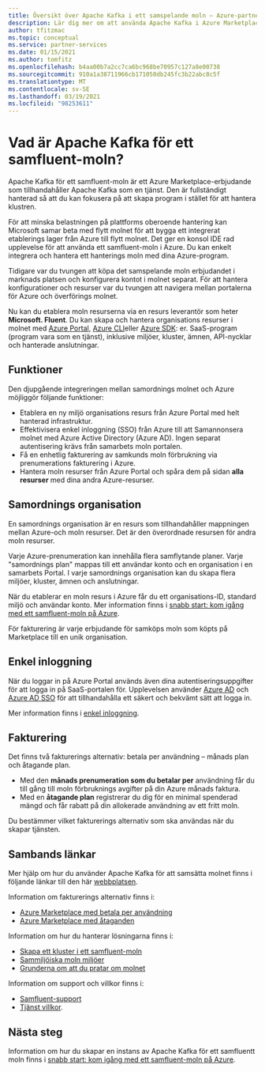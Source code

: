 ```yaml
---
title: Översikt över Apache Kafka i ett samspelande moln – Azure-partner lösningar
description: Lär dig mer om att använda Apache Kafka i Azure Marketplace.
author: tfitzmac
ms.topic: conceptual
ms.service: partner-services
ms.date: 01/15/2021
ms.author: tomfitz
ms.openlocfilehash: b4aa00b7a2cc7ca6bc968be70957c127a8e00738
ms.sourcegitcommit: 910a1a38711966cb171050db245fc3b22abc8c5f
ms.translationtype: MT
ms.contentlocale: sv-SE
ms.lasthandoff: 03/19/2021
ms.locfileid: "98253611"
---
```

# <a name="what-is-apache-kafka-for-confluent-cloud"></a>Vad är Apache Kafka för ett samfluent-moln?

Apache Kafka för ett samfluent-moln är ett Azure Marketplace-erbjudande som tillhandahåller Apache Kafka som en tjänst. Den är fullständigt hanterad så att du kan fokusera på att skapa program i stället för att hantera klustren.

För att minska belastningen på plattforms oberoende hantering kan Microsoft samar beta med flytt molnet för att bygga ett integrerat etablerings lager från Azure till flytt molnet. Det ger en konsol IDE rad upplevelse för att använda ett samfluent-moln i Azure. Du kan enkelt integrera och hantera ett hanterings moln med dina Azure-program.

Tidigare var du tvungen att köpa det samspelande moln erbjudandet i marknads platsen och konfigurera kontot i molnet separat. För att hantera konfigurationer och resurser var du tvungen att navigera mellan portalerna för Azure och överförings molnet.

Nu kan du etablera moln resurserna via en resurs leverantör som heter **Microsoft. Fluent**. Du kan skapa och hantera organisations resurser i molnet med [Azure Portal](https://portal.azure.com/), [Azure CLI](/cli/azure/)eller [Azure SDK](/azure/#languages-and-tools): er. SaaS-program (program vara som en tjänst), inklusive miljöer, kluster, ämnen, API-nycklar och hanterade anslutningar.

## <a name="capabilities"></a>Funktioner

Den djupgående integreringen mellan samordnings molnet och Azure möjliggör följande funktioner:

- Etablera en ny miljö organisations resurs från Azure Portal med helt hanterad infrastruktur.
- Effektivisera enkel inloggning (SSO) från Azure till att Samannonsera molnet med Azure Active Directory (Azure AD). Ingen separat autentisering krävs från samarbets moln portalen.
- Få en enhetlig fakturering av samkunds moln förbrukning via prenumerations fakturering i Azure.
- Hantera moln resurser från Azure Portal och spåra dem på sidan **alla resurser** med dina andra Azure-resurser.

## <a name="confluent-organization"></a>Samordnings organisation

En samordnings organisation är en resurs som tillhandahåller mappningen mellan Azure-och moln resurser. Det är den överordnade resursen för andra moln resurser.

Varje Azure-prenumeration kan innehålla flera samflytande planer. Varje "samordnings plan" mappas till ett användar konto och en organisation i en samarbets Portal. I varje samordnings organisation kan du skapa flera miljöer, kluster, ämnen och anslutningar.

När du etablerar en moln resurs i Azure får du ett organisations-ID, standard miljö och användar konto. Mer information finns i [snabb start: kom igång med ett samfluent-moln på Azure](create.md).

För fakturering är varje erbjudande för samköps moln som köpts på Marketplace till en unik organisation.

## <a name="single-sign-on"></a>Enkel inloggning

När du loggar in på Azure Portal används även dina autentiseringsuppgifter för att logga in på SaaS-portalen för. Upplevelsen använder [Azure AD](../../active-directory/fundamentals/active-directory-whatis.md) och [Azure AD SSO](../../active-directory/manage-apps/what-is-single-sign-on.md) för att tillhandahålla ett säkert och bekvämt sätt att logga in.

Mer information finns i [enkel inloggning](manage.md#single-sign-on).

## <a name="billing"></a>Fakturering

Det finns två fakturerings alternativ: betala per användning – månads plan och åtagande plan.

- Med den **månads prenumeration som du betalar per** användning får du till gång till moln förbruknings avgifter på din Azure månads faktura.
- Med en **åtagande plan** registrerar du dig för en minimal spenderad mängd och får rabatt på din allokerade användning av ett fritt moln.

Du bestämmer vilket fakturerings alternativ som ska användas när du skapar tjänsten.

## <a name="confluent-links"></a>Sambands länkar

Mer hjälp om hur du använder Apache Kafka för att samsätta molnet finns i följande länkar till den här [webbplatsen](https://docs.confluent.io/home/overview.html).

Information om fakturerings alternativ finns i:

* [Azure Marketplace med betala per användning](https://docs.confluent.io/cloud/current/billing/ccloud-azure-payg.html)
* [Azure Marketplace med åtaganden](https://docs.confluent.io/cloud/current/billing/ccloud-azure-ubb.html)

Information om hur du hanterar lösningarna finns i:

* [Skapa ett kluster i ett samfluent-moln](https://docs.confluent.io/cloud/current/clusters/create-cluster.html)
* [Sammiljöiska moln miljöer](https://docs.confluent.io/current/cloud/using/environments.html)
* [Grunderna om att du pratar om molnet](https://docs.confluent.io/current/cloud/using/cloud-basics.html)

Information om support och villkor finns i:

* [Samfluent-support](https://support.confluent.io)
* [Tjänst villkor](https://www.confluent.io/confluent-cloud-tos).

## <a name="next-steps"></a>Nästa steg

Information om hur du skapar en instans av Apache Kafka för ett samfluentt moln finns i [snabb start: kom igång med ett samfluent-moln på Azure](create.md).
